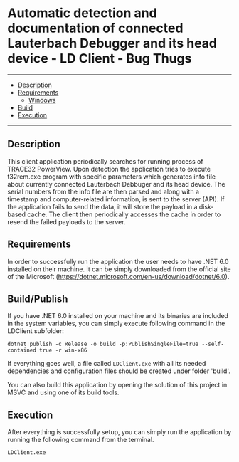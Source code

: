 # Automatic detection and documentation of connected Lauterbach Debugger and its head device - LD Client - Bug Thugs

---

- [Description](#description)
- [Requirements](#requirements)
  * [Windows](#windows)
- [Build](#build)
- [Execution](#execution)

---

## Description

This client application periodically searches for running process of TRACE32 PowerView. 
Upon detection the application tries to execute t32rem.exe program with specific parameters which generates info file about currently connected Lauterbach Debbuger and its head device.
The serial numbers from the info file are then parsed and along with a timestamp and computer-related information, is sent to the server (API).
If the application fails to send the data, it will store the payload in a disk-based cache.
The client then periodically accesses the cache in order to resend the failed payloads to the server.   

## Requirements

In order to successfully run the application the user needs to have .NET 6.0 installed on their machine. 
It can be simply downloaded from the official site of the Microsoft (https://dotnet.microsoft.com/en-us/download/dotnet/6.0).

## Build/Publish

If you have .NET 6.0 installed on your machine and its binaries are included in the system variables, you can simply execute following command in the LDClient subfolder:
```
dotnet publish -c Release -o build -p:PublishSingleFile=true --self-contained true -r win-x86
```

If everything goes well, a file called `LDClient.exe` with all its needed dependencies and configuration files should be created under folder 'build'.

You can also build this application by opening the solution of this project in MSVC and using one of its build tools.

## Execution


After everything is successfully setup, you can simply run the application by running the following command from the terminal.

```
LDClient.exe
```